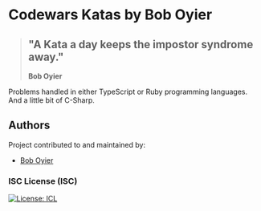 # Codewars Katas by Bob Oyier

> ## "A Kata a day keeps the impostor syndrome away."
>
> **Bob Oyier**

Problems handled in either TypeScript or Ruby programming languages.
And a little bit of C-Sharp.

## Authors

Project contributed to and maintained by:

- [Bob Oyier](https://github.com/oyieroyier/)

### ISC License (ISC)

[![License: ICL](https://img.shields.io/badge/License-ISC-blue.svg)](https://opensource.org/licenses/ISC)
